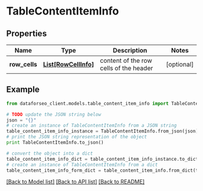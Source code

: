 # TableContentItemInfo


## Properties

Name | Type | Description | Notes
------------ | ------------- | ------------- | -------------
**row_cells** | [**List[RowCellInfo]**](RowCellInfo.md) | content of the row cells of the header | [optional] 

## Example

```python
from dataforseo_client.models.table_content_item_info import TableContentItemInfo

# TODO update the JSON string below
json = "{}"
# create an instance of TableContentItemInfo from a JSON string
table_content_item_info_instance = TableContentItemInfo.from_json(json)
# print the JSON string representation of the object
print TableContentItemInfo.to_json()

# convert the object into a dict
table_content_item_info_dict = table_content_item_info_instance.to_dict()
# create an instance of TableContentItemInfo from a dict
table_content_item_info_form_dict = table_content_item_info.from_dict(table_content_item_info_dict)
```
[[Back to Model list]](../README.md#documentation-for-models) [[Back to API list]](../README.md#documentation-for-api-endpoints) [[Back to README]](../README.md)


